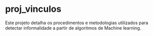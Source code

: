 # proj_vinculos

Este projeto detalha os procedimentos e metodologias utilizados para detectar informalidade a partir de algoritmos de Machine learning.
